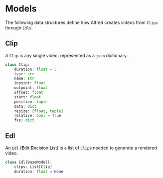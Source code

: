 # Models

The following data structures define how Alfred creates videos from `Clips` through `Edl`s.


## Clip
A `Clip` is any single video, represented as a `json` dictionary.

```python
class Clip:
    duration: float = 5
    type: str
    name: str
    inpoint: float
    outpoint: float
    offset: float
    start: float
    position: tuple
    data: dict
    resize: [float, tuple]
    relative: bool = True
    fxs: dict
```

## Edl
An `Edl` (**E**dit **D**ecision **L**ist) is a list of `Clip`s needed to generate a rendered video. 
```python
class Edl(BaseModel):
    clips: List[Clip]
    duration: float = None
```
